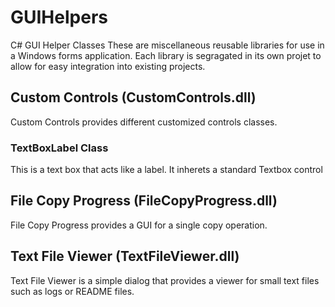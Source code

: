 # GUIHelpers
C# GUI Helper Classes
These are miscellaneous reusable libraries for use in a Windows forms application. Each library is segragated in its own projet to allow for easy integration into existing projects.

## Custom Controls (CustomControls.dll)
Custom Controls provides different customized controls classes.

### TextBoxLabel Class
This is a text box that acts like a label. It inherets a standard Textbox control

## File Copy Progress (FileCopyProgress.dll)
File Copy Progress provides a GUI for a single copy operation.

## Text File Viewer (TextFileViewer.dll)
Text File Viewer is a simple dialog that provides a viewer for small text files such as logs or README files.

